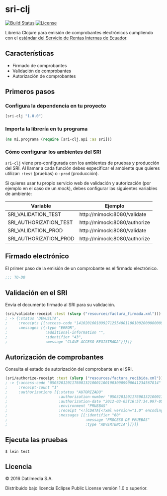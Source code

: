 # sri-clj

[![Build Status](https://travis-ci.org/datil/sri-clj.svg?branch=master)](https://travis-ci.org/datil/sri-clj)
[![License](https://img.shields.io/badge/licence-Eclipse%20Public%20License-blue.svg)](https://github.com/datil/sri-clj/blob/master/LICENSE)

Librería Clojure para emisión de comprobantes electrónicos cumpliendo con el [estándar del Servicio de Rentas Internas de Ecuador](http://www.sri.gob.ec/web/guest/10116).

## Características

- Firmado de comprobantes
- Validación de comprobantes
- Autorización de comprobantes

## Primeros pasos
### Configura la dependencia en tu proyecto

```clojure
[sri-clj "1.0.0"]
```

### Importa la librería en tu programa

```clojure
(ns mi.programa (require [sri-clj.api :as sri]))
```

### Cómo configurar los ambientes del SRI

`sri-clj` viene pre-configurada con los ambientes de pruebas y producción del SRI. Al llamar a cada función debes especificar el ambiente que quieres utilizar: `:test` (pruebas) o `:prod` (producción).

Si quieres usar tu propio servicio web de validación y autorización (por ejemplo en el caso de un _mock_), debes configurar las siguientes variables de ambiente:

| Variable  | Ejemplo  |
|---|---|
| SRI_VALIDATION_TEST  | http://mimock:8080/validate  |
| SRI_AUTHORIZATION_TEST  | http://mimock:8080/authorize  |
| SRI_VALIDATION_PROD  | http://mimock:8080/validate  |
| SRI_AUTHORIZATION_PROD  | http://mimock:8080/authorize  |

## Firmado electrónico
El primer paso de la emisión de un comprobante es el firmado electrónico.

``` clojure
;;; TO-DO
```

## Validación en el SRI
Envía el documento firmado al SRI para su validación.

``` clojure
(sri/validate-receipt :test (slurp ("resources/factura_firmada.xml")))
; -> {:status "DEVUELTA",
;     :receipts [{:access-code "1410201601099271255400110010020000000091994726610",
;     :messages [{:type "ERROR",
;                 :additional-information "",
;                 :identifier "43",
;                 :message "CLAVE ACCESO REGISTRADA"}]}]}
```

## Autorización de comprobantes
Consulta el estado de autorización del comprobante en el SRI.

``` clojure
(sri/authorize-receipt :test (slurp ("resources/factura_recibida.xml")))
; -> {:access-code "0503201201176001321000110010030009900641234567814"
;     :receipt-count "1"
;     :authorizations [{:status "AUTORIZADO"
;                       :authorization-number "0503201201176001321000110010030009900641234567814"
;                       :authorization-date "2012-03-05T16:57:34.997-05:00"
;                       :environment "PRUEBAS"
;                       :receipt "<![CDATA[<?xml version="1.0" encoding="UTF-8"?> <factura id="comprobante" version="1.0.0">...</factura>]]>"
;                       :messages [{:identifier "60"
;                                   :message "PROCESO DE PRUEBAS"
;                                   :type "ADVERTENCIA"}]}]}
```

## Ejecuta las pruebas

``` shell
$ lein test
```

## Licencia

© 2016 Datilmedia S.A.

Distribuido bajo licencia Eclipse Public License versión 1.0 o superior.

